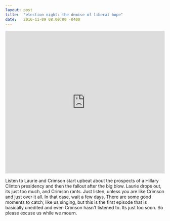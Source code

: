 ```yaml
---
layout: post
title:  "election night: the demise of liberal hope"
date:   2016-11-09 08:00:00 -0400
---
```

<iframe width="100%" height="450" scrolling="no" frameborder="no" src="https://w.soundcloud.com/player/?url=https%3A//api.soundcloud.com/tracks/292255664&amp;auto_play=false&amp;hide_related=false&amp;show_comments=true&amp;show_user=true&amp;show_reposts=false&amp;visual=true"></iframe>

Listen to Laurie and Crimson start upbeat about the prospects of a Hillary Clinton presidency and then the fallout after the big blow. Laurie drops out, its just too much, and Crimson rants. Just listen, unless you are like Crimson and just over it all. In that case, wait a few days. There are some good moments to catch, like us singing, but this is the first episode that is basically unedited and even Crimson hasn't listened to. Its just too soon. So please excuse us while we mourn.

